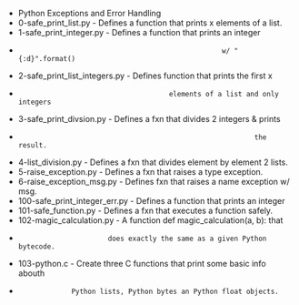 * Python Exceptions and Error Handling
* 0-safe_print_list.py - Defines a function that prints x elements of a list.
* 1-safe_print_integer.py - Defines a function that prints an integer
*                                                       w/ "{:d}".format()
* 2-safe_print_list_integers.py - Defines function that prints the first x
*                                          elements of a list and only integers
* 3-safe_print_divsion.py - Defines a fxn that divides 2 integers & prints
*                                                               the result.
* 4-list_division.py - Defines a fxn that divides element by element 2 lists.
* 5-raise_exception.py - Defines a fxn that raises a type exception.
* 6-raise_exception_msg.py - Defines fxn that raises a name exception w/ msg.
* 100-safe_print_integer_err.py - Defines a function that prints an integer
* 101-safe_function.py - Defines a fxn that executes a function safely.
* 102-magic_calculation.py - A function def magic_calculation(a, b): that
*                           does exactly the same as a given Python bytecode.
* 103-python.c - Create three C functions that print some basic info abouth
*                  Python lists, Python bytes an Python float objects.
